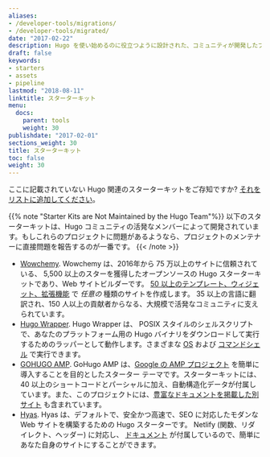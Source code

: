 ```yaml
---
aliases:
- /developer-tools/migrations/
- /developer-tools/migrated/
date: "2017-02-22"
description: Hugo を使い始めるのに役立つように設計された、コミュニティが開発したプロジェクトのリストです。
draft: false
keywords:
- starters
- assets
- pipeline
lastmod: "2018-08-11"
linktitle: スターターキット
menu:
  docs:
    parent: tools
    weight: 30
publishdate: "2017-02-01"
sections_weight: 30
title: スターターキット
toc: false
weight: 30
---
```


ここに記載されていない Hugo 関連のスターターキットをご存知ですか? [それをリストに追加してください][addkit]。

{{% note "Starter Kits are Not Maintained by the Hugo Team"%}}
以下のスターターキットは、Hugo コミュニティの活発なメンバーによって開発されています。もしこれらのプロジェクトに問題があるようなら、プロジェクトのメンテナーに直接問題を報告するのが一番です。
{{< /note >}}

* [Wowchemy][]. Wowchemy は、2016年から 75 万以上のサイトに信頼されている、 5,500 以上のスターを獲得したオープンソースの Hugo スターターキットであり、Web サイトビルダーです。 [50 以上のテンプレート、ウィジェット、拡張機能](https://wowchemy.com/) で _任意の_ 種類のサイトを作成します。 35 以上の言語に翻訳され、150 人以上の貢献者からなる、大規模で活発なコミュニティに支えられています。
* [Hugo Wrapper][hugow]. Hugo Wrapper は、 POSIX スタイルのシェルスクリプトで、あなたのプラットフォーム用の Hugo バイナリをダウンロードして実行するためのラッパーとして動作します。さまざまな [OS][hugow-test] および [コマンドシェル][hugow-test] で実行できます。
* [GOHUGO AMP][]. GoHugo AMP は、[Google の AMP プロジェクト][amp] を簡単に導入することを目的としたスターター テーマです。スターターキットには、40 以上のショートコードとパーシャルに加え、自動構造化データが付属しています。また、このプロジェクトには、[豊富なドキュメントを掲載した別サイト][gohugodocs] も含まれています。
* [Hyas][]. Hyas は、デフォルトで、安全かつ高速で、SEO に対応したモダンな Web サイトを構築するための Hugo スターターです。 Netlify  (関数、リダイレクト、ヘッダー) に対応し、 [ドキュメント](https://gethyas.com/) が付属しているので、簡単にあなた自身のサイトにすることができます。

[Wowchemy]: https://github.com/wowchemy/wowchemy-hugo-modules
[addkit]: https://github.com/gohugoio/hugo/edit/master/docs/content/en/tools/starter-kits.md
[amp]: https://amp.dev
[GOHUGO AMP]: https://github.com/wildhaber/gohugo-amp
[gohugodocs]: https://gohugo-amp.gohugohq.com/
[hugow]: https://github.com/khos2ow/hugo-wrapper
[hugow-test]: https://github.com/khos2ow/hugo-wrapper#tested-on
[Hyas]: https://github.com/h-enk/hyas
